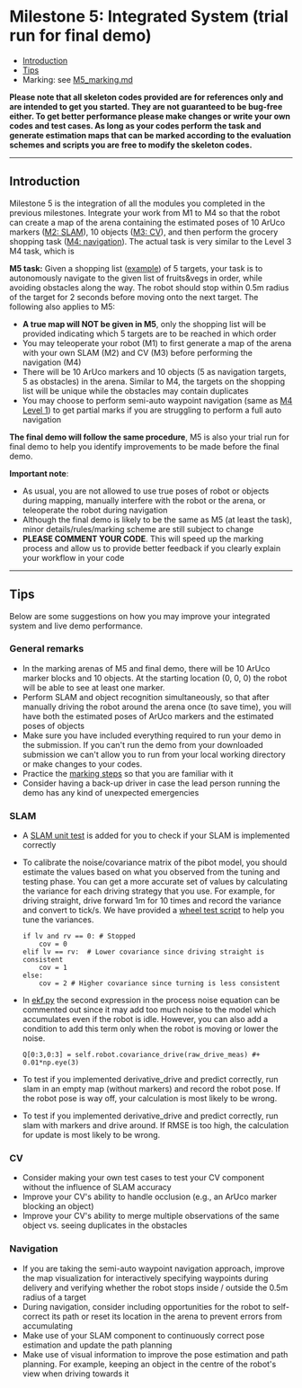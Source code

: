 # Milestone 5: Integrated System (trial run for final demo)
- [Introduction](#introduction)
- [Tips](#tips)
- Marking: see [M5_marking.md](M5_marking.md)

**Please note that all skeleton codes provided are **for references only** and are intended to get you started. They are not guaranteed to be bug-free either. To get better performance please make changes or write your own codes and test cases. As long as your codes perform the task and generate estimation maps that can be marked according to the evaluation schemes and scripts you are free to modify the skeleton codes.**

---
## Introduction
Milestone 5 is the integration of all the modules you completed in the previous milestones. Integrate your work from M1 to M4 so that the robot can create a map of the arena containing the estimated poses of 10 ArUco markers ([M2: SLAM](../Week03-05/)), 10 objects ([M3: CV](../Week06-07/)), and then perform the grocery shopping task ([M4: navigation](../Week08-09/)). The actual task is very similar to the Level 3 M4 task, which is

**M5 task:** Given a shopping list ([example](../Week08-09/M4_prac_shopping_list.txt)) of 5 targets, your task is to autonomously navigate to the given list of fruits&vegs in order, while avoiding obstacles along the way. The robot should stop within 0.5m radius of the target for 2 seconds before moving onto the next target. The following also applies to M5:
- **A true map will NOT be given in M5**, only the shopping list will be provided indicating which 5 targets are to be reached in which order
- You may teleoperate your robot (M1) to first generate a map of the arena with your own SLAM (M2) and CV (M3) before performing the navigation (M4)
- There will be 10 ArUco markers and 10 objects (5 as navigation targets, 5 as obstacles) in the arena. Similar to M4, the targets on the shopping list will be unique while the obstacles may contain duplicates
- You may choose to perform semi-auto waypoint navigation (same as [M4 Level 1](../Week08-09/M4_marking.md#level-1-semi-auto-navigation-using-waypoints)) to get partial marks if you are struggling to perform a full auto navigation

**The final demo will follow the same procedure**, M5 is also your trial run for final demo to help you identify improvements to be made before the final demo.

**Important note**: 
- As usual, you are not allowed to use true poses of robot or objects during mapping, manually interfere with the robot or the arena, or teleoperate the robot during navigation
- Although the final demo is likely to be the same as M5 (at least the task), minor details/rules/marking scheme are still subject to change
- **PLEASE COMMENT YOUR CODE**. This will speed up the marking process and allow us to provide better feedback if you clearly explain your workflow in your code

---
## Tips
Below are some suggestions on how you may improve your integrated system and live demo performance.

### General remarks
- In the marking arenas of M5 and final demo, there will be 10 ArUco marker blocks and 10 objects. At the starting location (0, 0, 0) the robot will be able to see at least one marker.
- Perform SLAM and object recognition simultaneously, so that after manually driving the robot around the arena once (to save time), you will have both the estimated poses of ArUco markers and the estimated poses of objects
- Make sure you have included everything required to run your demo in the submission. If you can't run the demo from your downloaded submission we can't allow you to run from your local working directory or make changes to your codes. 
- Practice the [marking steps](M5_marking.md#marking-steps) so that you are familiar with it
- Consider having a back-up driver in case the lead person running the demo has any kind of unexpected emergencies

### SLAM
- A [SLAM unit test](../SLAM_unit_test/) is added for you to check if your SLAM is implemented correctly
- To calibrate the noise/covariance matrix of the pibot model, you should estimate the values based on what you observed from the tuning and testing phase. You can get a more accurate set of values by calculating the variance for each driving strategy that you use. For example, for driving straight, drive forward 1m for 10 times and record the variance and convert to tick/s. We have provided a [wheel test script](wheel_test.py) to help you tune the variances.
    ```
    if lv and rv == 0: # Stopped
        cov = 0
    elif lv == rv:  # Lower covariance since driving straight is consistent
        cov = 1
    else:
        cov = 2 # Higher covariance since turning is less consistent
    ```

- In [ekf.py](../Week03-05/slam/ekf.py#L129) the second expression in the process noise equation can be commented out since it may add too much noise to the model which accumulates even if the robot is idle. However, you can also add a condition to add this term only when the robot is moving or lower the noise. 
    ```
    Q[0:3,0:3] = self.robot.covariance_drive(raw_drive_meas) #+ 0.01*np.eye(3)
    ```
    
- To test if you implemented derivative_drive and predict correctly, run slam in an empty map (without markers) and record the robot pose. If the robot pose is way off, your calculation is most likely to be wrong. 
- To test if you implemented derivative_drive and predict correctly, run slam with markers and drive around. If RMSE is too high, the calculation for update is most likely to be wrong.

### CV
- Consider making your own test cases to test your CV component without the influence of SLAM accuracy
- Improve your CV's ability to handle occlusion (e.g., an ArUco marker blocking an object)
- Improve your CV's ability to merge multiple observations of the same object vs. seeing duplicates in the obstacles

### Navigation
- If you are taking the semi-auto waypoint navigation approach, improve the map visualization for interactively specifying waypoints during delivery and verifying whether the robot stops inside / outside the 0.5m radius of a target
- During navigation, consider including opportunities for the robot to self-correct its path or reset its location in the arena to prevent errors from accumulating
- Make use of your SLAM component to continuously correct pose estimation and update the path planning
- Make use of visual information to improve the pose estimation and path planning. For example, keeping an object in the centre of the robot's view when driving towards it
